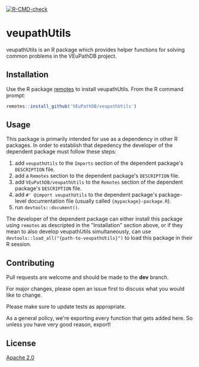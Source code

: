 <!-- badges: start -->
  [![R-CMD-check](https://github.com/VEuPathDB/veupathUtils/workflows/R-CMD-check/badge.svg)](https://github.com/VEuPathDB/veupathUtils/actions)
  <!-- badges: end -->

# veupathUtils

veupathUtils is an R package which provides helper functions for solving common problems in the VEuPathDB project.

## Installation

Use the R package [remotes](https://cran.r-project.org/web/packages/remotes/index.html) to install veupathUtils. From the R command prompt:

```R
remotes::install_github('VEuPathDB/veupathUtils')
```

## Usage
This package is primarily intended for use as a dependency in other R packages. In order to establish that depedency the developer of the 
dependent package must follow these steps:
1. add ```veupathUtils``` to the ```Imports``` section of the dependent package's ```DESCRIPTION``` file.
2. add a ```Remotes``` section to the dependent package's ```DESCRIPTION``` file.
3. add ```VEuPathDB/veupathUtils``` to the ```Remotes``` section of the dependent package's ```DESCRIPTION``` file.
4. add ```#' @import veupathUtils``` to the dependent package's package-level documentation file (usually called ```{mypackage}-package.R```).
5. run ```devtools::document()```.

The developer of the dependent package can either install this package using ```remotes``` as descripted in the "Installation" section above,
or if they mean to also develop veupathUtils simultaneously, can use ```devtools::load_all("{path-to-veupathUtils}")``` to load this package in 
their R session.

## Contributing
Pull requests are welcome and should be made to the **dev** branch. 

For major changes, please open an issue first to discuss what you would like to change.

Please make sure to update tests as appropriate.

As a general policy, we're exporting every function that gets added here. So unless you have very good reason, export!

## License
[Apache 2.0](https://www.apache.org/licenses/LICENSE-2.0.txt)
